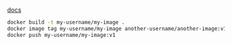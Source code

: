 [docs](https://docs.docker.net.cn/get-started/docker-concepts/building-images/build-tag-and-publish-an-image/)

```bash
docker build -t my-username/my-image .
docker image tag my-username/my-image another-username/another-image:v1
docker push my-username/my-image:v1
```
